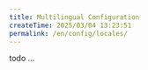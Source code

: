 ```yaml
---
title: Multilingual Configuration
createTime: 2025/03/04 13:23:51
permalink: /en/config/locales/
---
```


todo ...
